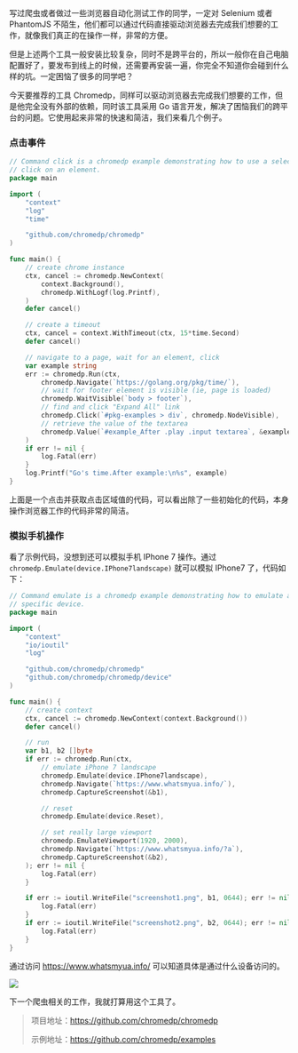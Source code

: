 写过爬虫或者做过一些浏览器自动化测试工作的同学，一定对 Selenium 或者 PhantomJS 不陌生，他们都可以通过代码直接驱动浏览器去完成我们想要的工作，就像我们真正的在操作一样，非常的方便。

但是上述两个工具一般安装比较复杂，同时不是跨平台的，所以一般你在自己电脑配置好了，要发布到线上的时候，还需要再安装一遍，你完全不知道你会碰到什么样的坑。一定困恼了很多的同学吧？

今天要推荐的工具 Chromedp，同样可以驱动浏览器去完成我们想要的工作，但是他完全没有外部的依赖，同时该工具采用 Go 语言开发，解决了困恼我们的跨平台的问题。它使用起来非常的快速和简洁，我们来看几个例子。

### 点击事件

```go
// Command click is a chromedp example demonstrating how to use a selector to
// click on an element.
package main

import (
	"context"
	"log"
	"time"

	"github.com/chromedp/chromedp"
)

func main() {
	// create chrome instance
	ctx, cancel := chromedp.NewContext(
		context.Background(),
		chromedp.WithLogf(log.Printf),
	)
	defer cancel()

	// create a timeout
	ctx, cancel = context.WithTimeout(ctx, 15*time.Second)
	defer cancel()

	// navigate to a page, wait for an element, click
	var example string
	err := chromedp.Run(ctx,
		chromedp.Navigate(`https://golang.org/pkg/time/`),
		// wait for footer element is visible (ie, page is loaded)
		chromedp.WaitVisible(`body > footer`),
		// find and click "Expand All" link
		chromedp.Click(`#pkg-examples > div`, chromedp.NodeVisible),
		// retrieve the value of the textarea
		chromedp.Value(`#example_After .play .input textarea`, &example),
	)
	if err != nil {
		log.Fatal(err)
	}
	log.Printf("Go's time.After example:\n%s", example)
}
```

上面是一个点击并获取点击区域值的代码，可以看出除了一些初始化的代码，本身操作浏览器工作的代码非常的简洁。



### 模拟手机操作

看了示例代码，没想到还可以模拟手机 IPhone 7 操作。通过 `chromedp.Emulate(device.IPhone7landscape)` 就可以模拟 IPhone7 了，代码如下：

```go
// Command emulate is a chromedp example demonstrating how to emulate a
// specific device.
package main

import (
	"context"
	"io/ioutil"
	"log"

	"github.com/chromedp/chromedp"
	"github.com/chromedp/chromedp/device"
)

func main() {
	// create context
	ctx, cancel := chromedp.NewContext(context.Background())
	defer cancel()

	// run
	var b1, b2 []byte
	if err := chromedp.Run(ctx,
		// emulate iPhone 7 landscape
		chromedp.Emulate(device.IPhone7landscape),
		chromedp.Navigate(`https://www.whatsmyua.info/`),
		chromedp.CaptureScreenshot(&b1),

		// reset
		chromedp.Emulate(device.Reset),

		// set really large viewport
		chromedp.EmulateViewport(1920, 2000),
		chromedp.Navigate(`https://www.whatsmyua.info/?a`),
		chromedp.CaptureScreenshot(&b2),
	); err != nil {
		log.Fatal(err)
	}

	if err := ioutil.WriteFile("screenshot1.png", b1, 0644); err != nil {
		log.Fatal(err)
	}
	if err := ioutil.WriteFile("screenshot2.png", b2, 0644); err != nil {
		log.Fatal(err)
	}
}
```

通过访问  https://www.whatsmyua.info/ 可以知道具体是通过什么设备访问的。

![](https://7465-test-3c9b5e-1258459492.tcb.qcloud.la/GitHub%E7%B2%BE%E9%80%89/chromedp.iphone7.png)



下一个爬虫相关的工作，我就打算用这个工具了。

> 项目地址：https://github.com/chromedp/chromedp
>
> 示例地址：https://github.com/chromedp/examples

